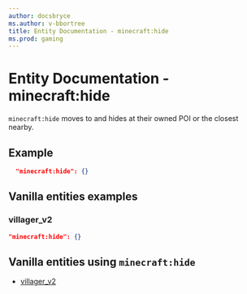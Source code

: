 ```yaml
---
author: docsbryce
ms.author: v-bbortree
title: Entity Documentation - minecraft:hide
ms.prod: gaming
---
```


# Entity Documentation - minecraft:hide

`minecraft:hide` moves to and hides at their owned POI or the closest nearby.



## Example

```json
  "minecraft:hide": {}
```

## Vanilla entities examples

### villager_v2

```json
"minecraft:hide": {}
```

## Vanilla entities using `minecraft:hide`

- [villager_v2](../../../../Source/VanillaBehaviorPack_Snippets/entities/villager_v2.md)